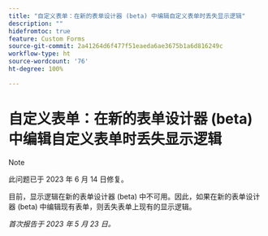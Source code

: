 ```yaml
---
title: "自定义表单：在新的表单设计器 (beta) 中编辑自定义表单时丢失显示逻辑"
description: ""
hidefromtoc: true
feature: Custom Forms
source-git-commit: 2a41264d6f477f51eaeda6ae3675b1a6d816249c
workflow-type: ht
source-wordcount: '76'
ht-degree: 100%

---
```



# 自定义表单：在新的表单设计器 (beta) 中编辑自定义表单时丢失显示逻辑

>[!NOTE]
>
>此问题已于 2023 年 6 月 14 日修复。

目前，显示逻辑在新的表单设计器 (beta) 中不可用。因此，如果在新的表单设计器 (beta) 中编辑现有表单，则丢失表单上现有的显示逻辑。

_首次报告于 2023 年 5 月 23 日。_

